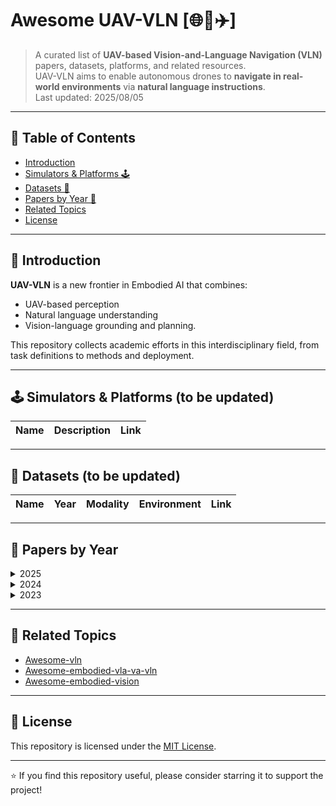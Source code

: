 
# Awesome UAV-VLN [🌐📍✈️]

> A curated list of **UAV-based Vision-and-Language Navigation (VLN)** papers, datasets, platforms, and related resources.  
> UAV-VLN aims to enable autonomous drones to **navigate in real-world environments** via **natural language instructions**.  
> Last updated: 2025/08/05
---

## 📌 Table of Contents

- [Introduction](#introduction)
- [Simulators & Platforms 🕹️](#simulators--platforms-️)
- [Datasets 📁](#datasets-)
- [Papers by Year 📅](#papers-by-year-)
- [Related Topics](#related-topics)
- [License](#license)

---

## 🧭 Introduction

**UAV-VLN** is a new frontier in Embodied AI that combines:
- UAV-based perception
- Natural language understanding
- Vision-language grounding and planning.

This repository collects academic efforts in this interdisciplinary field, from task definitions to methods and deployment.

---


## 🕹️ Simulators & Platforms (to be updated)

| Name | Description | Link |
|------|-------------|------|


---

## 📁 Datasets (to be updated)

| Name | Year | Modality | Environment | Link |
|------|------|----------|-------------|------|


---


## 📅 Papers by Year

<details>
<summary>2025</summary>

- **SA-GCS: Semantic-Aware Gaussian Curriculum Scheduling for UAV Vision-Language Navigation**  
  *Hengxing Cai, Jinhan Dong, Yijie Rao, Jingcheng Deng, Jingjun Tan, Qien Chen, Haidong Wang, Zhen Wang, Shiyu Huang, Agachai Sumalee, Renxin Zhong*  
  [[Arxiv-20250801](https://arxiv.org/abs/2508.00390)]

- **Grounded Vision-Language Navigation for UAVs with Open-Vocabulary Goal Understanding**  
  *Yuhang Zhang, Haosheng Yu, Jiaping Xiao, Mir Feroskhan*  
  [[Arxiv-20250612](https://arxiv.org/abs/2506.10756)]

- **UAV-Flow Colosseo: A Real-World Benchmark for Flying-on-a-Word UAV Imitation Learning**  
  *Xiangyu Wang, Donglin Yang, Yue Liao, Wenhao Zheng, wenjun wu, Bin Dai, Hongsheng Li, Si Liu*  
  [[Arxiv-20250521](https://arxiv.org/abs/2505.15725)] [[GitHub](https://github.com/buaa-colalab/UAV-Flow)] [[Website](https://prince687028.github.io/UAV-Flow/)] 

- **SkyVLN: Vision-and-Language Navigation and NMPC Control for UAVs in Urban Environments**  
  *Tianshun Li, Tianyi Huai, Zhen Li, Yichun Gao, Haoang Li, Xinhu Zheng*  
  *IROS, 2025.* [[Arxiv-20250709](https://arxiv.org/abs/2505.23267)]

- **VLM-RRT: Vision Language Model Guided RRT Search for Autonomous UAV Navigation**  
  *Jianlin Ye, Savvas Papaioannou, Panayiotis Kolios*  
  [[Arxiv-20250529](https://arxiv.org/abs/2505.12835)] [[Paper](https://ieeexplore.ieee.org/abstract/document/11007837)]

- **FlightGPT: Towards Generalizable and Interpretable UAV Vision-and-Language Navigation with Vision-Language Models**  
  *Hengxing Cai, Jinhan Dong, Jingjun Tan, Jingcheng Deng, Sihang Li, Zhifeng Gao, Haidong Wang, Zicheng Su, Agachai Sumalee, Renxin Zhong*  
  [[Arxiv-20250519](https://arxiv.org/abs/2505.12835)] [[GitHub](https://github.com/Pendulumclock/FlightGPT)]

- **CityNavAgent: Aerial Vision-and-Language Navigation with Hierarchical Semantic Planning and Global Memory**  
  *Weichen Zhang, Chen Gao, Shiquan Yu, Ruiying Peng, Baining Zhao, Qian Zhang, Jinqiang Cui, Xinlei Chen, Yong Li*  
  [[Arxiv-20250508](https://arxiv.org/abs/2505.05622)] [[GitHub](https://github.com/VinceOuti/CityNavAgent)]

- **LogisticsVLN: Vision-Language Navigation For Low-Altitude Terminal Delivery Based on Agentic UAVs**  
  *Xinyuan Zhang, Yonglin Tian, Fei Lin, Yue Liu, Jing Ma, Kornélia Sára Szatmáry, Fei-Yue Wang*  
  [[Arxiv-20250506](https://arxiv.org/abs/2505.03460)]

- **UAV-VLN: End-to-End Vision Language guided Navigation for UAVs**  
  *Pranav Saxena, Nishant Raghuvanshi, Neena Goveas*  
  [[Arxiv-20250430](https://arxiv.org/abs/2504.21432)]

- **GeoNav: Empowering MLLMs with Explicit Geospatial Reasoning Abilities for Language-Goal Aerial Navigation**  
  *Haotian Xu, Yue Hu, Chen Gao, Zhengqiu Zhu, Yong Zhao, Yong Li, Quanjun Yin*  
  [[Arxiv-20250413](https://arxiv.org/abs/2504.09587)]

- **Aerial Vision-and-Language Navigation with Grid-based View Selection and Map Construction**  
  *Ganlong Zhao, Guanbin Li, Jia Pan, Yizhou Yu*  
  [[Arxiv-20250314](https://arxiv.org/abs/2503.11091)]

- **OpenFly: A Comprehensive Platform for Aerial Vision-Language Navigation**  
  *Yunpeng Gao, Chenhui Li, Zhongrui You, Junli Liu, Zhen Li, Pengan Chen, Qizhi Chen, Zhonghan Tang, Liansheng Wang, Penghui Yang, Yiwen Tang, Yuhang Tang, Shuai Liang, Songyi Zhu, Ziqin Xiong, Yifei Su, Xinyi Ye, Jianan Li, Yan Ding, Dong Wang, Zhigang Wang, Bin Zhao, Xuelong Li*  
  [[Arxiv-20250225](https://arxiv.org/abs/2502.18041)] [[GitHub](https://github.com/SHAILAB-IPEC/OpenFly-Platform)] [[Website](https://shailab-ipec.github.io/openfly/)] 

</details>

<details>
<summary>2024</summary>

- **NavAgent: Multi-scale Urban Street View Fusion For UAV Embodied Vision-and-Language Navigation**  
  *Youzhi Liu, Fanglong Yao, Yuanchang Yue, Guangluan Xu, Xian Sun, Kun Fu*  
  [[Arxiv-20241113](https://arxiv.org/abs/2411.08579)]

- **Aerial Vision-and-Language Navigation via Semantic-Topo-Metric Representation Guided LLM Reasoning**  
  *Yunpeng Gao, Zhigang Wang, Linglin Jing, Dong Wang, Xuelong Li, Bin Zhao*  
  [[Arxiv-20241011](https://arxiv.org/abs/2410.08500)]

- **【TravelUAV】Towards Realistic UAV Vision-Language Navigation: Platform, Benchmark, and Methodology**  
  *Xiangyu Wang, Donglin Yang, Ziqin Wang, Hohin Kwan, Jinyu Chen, Wenjun Wu, Hongsheng Li, Yue Liao, Si Liu*  
  *ICLR, 2025.* [[Arxiv-20241009](https://arxiv.org/abs/2410.07087)] [[GitHub](https://github.com/prince687028/TravelUAV)] [[Website](https://prince687028.github.io/OpenUAV/)] 
  
- **CityNav: A Large-Scale Dataset for Real-World Aerial Navigation**  
  *Jungdae Lee, Taiki Miyanishi, Shuhei Kurita, Koya Sakamoto, Daichi Azuma, Yutaka Matsuo, Nakamasa Inoue*  
   [[Arxiv-20240620](https://arxiv.org/abs/2406.14240)] [[GitHub](https://github.com/water-cookie/citynav)] [[Website](https://water-cookie.github.io/city-nav-proj/)] 
</details>

<details>
<summary>2023</summary>

- **AerialVLN: Vision-and-language navigation for UAVs**  
  *Shubo Liu, Hongsheng Zhang, Yuankai Qi, Peng Wang, Yanning Zhang, Qi Wu*  
  *ICCV, 2023.*  [[Arxiv-20230813](https://arxiv.org/abs/2308.06735)] [[Paper](https://openaccess.thecvf.com/content/ICCV2023/papers/Liu_AerialVLN_Vision-and-Language_Navigation_for_UAVs_ICCV_2023_paper.pdf)] [[GitHub](https://github.com/AirVLN/AirVLN)]

</details>


---

## 🔗 Related Topics

- [Awesome-vln](https://github.com/daqingliu/awesome-vln)
- [Awesome-embodied-vla-va-vln](https://github.com/jonyzhang2023/awesome-embodied-vla-va-vln)
- [Awesome-embodied-vision](https://github.com/ChanganVR/awesome-embodied-vision) 

---



## 📄 License

This repository is licensed under the [MIT License](./LICENSE).

---

⭐️ If you find this repository useful, please consider starring it to support the project!
